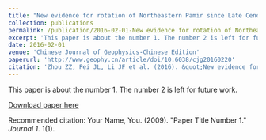```yaml
---
title: "New evidence for rotation of Northeastern Pamir since Late Cenozoic"
collection: publications
permalink: /publication/2016-02-01-New evidence for rotation of Northeastern Pamir since Late Cenozoic.md
excerpt: 'This paper is about the number 1. The number 2 is left for future work.'
date: 2016-02-01
venue: 'Chinese Journal of Geophysics-Chinese Edition'
paperurl: 'http://www.geophy.cn/article/doi/10.6038/cjg20160220'
citation: 'Zhou ZZ, Pei JL, Li JF et al. (2016). &quot;New evidence for rotation of Northeastern Pamir since Late Cenozoic.&quot; <i>Chinese Journal of Geophysics-Chinese Edition</i>. 1(1).'
---
```

This paper is about the number 1. The number 2 is left for future work.

[Download paper here](http://www.geophy.cn/article/doi/10.6038/cjg20160220)

Recommended citation: Your Name, You. (2009). "Paper Title Number 1." <i>Journal 1</i>. 1(1).
